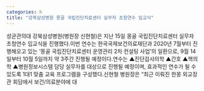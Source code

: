 ```yaml
---
categories: h
title: "강북삼성병원 몽골 국립진단치료센터 실무자 초청연수 입교식"
---
```

성균관의대 강북삼성병원(병원장 신현철)은 지난 15일 몽골 국립진단치료센터 실무자 초청연수 입교식을 진행했다.이번 연수는 한국국제보건의료재단과 2020년 7월부터 진행해오고 있는 ‘몽골 국립진단치료센터 운영관리 2차 컨설팅 사업’의 일환으로, 9월 14일부터 10월 5일까지 약 3주간 진행될 예정이다.연수는 ▲진단검사의학 ▲간호 ▲핵의학 ▲병원정보시스템 담당 실무자를 대상으로 진행될 예정이며, 효과적인 연수가 될 수 있도록 1대1 맞춤 교육 프로그램을 구성했다.신현철 병원장은 “최근 이뤄진 한몽 외교장관 회담에서 보건/의료분야에 대